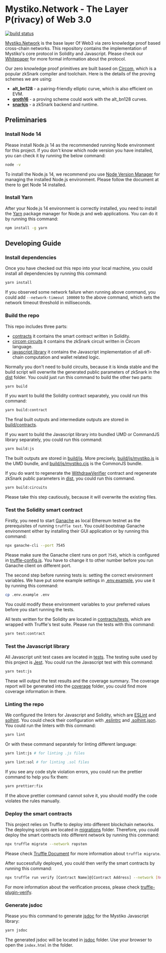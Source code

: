 # Mystiko.Network - The Layer P(rivacy) of Web 3.0

[![build status](https://github.com/mystikonetwork/mystiko-core/actions/workflows/build.yml/badge.svg)](https://github.com/mystikonetwork/mystiko-core/actions/workflows/build.yml)

[Mystiko.Network](https://mystiko.network) is the base layer Of Web3 via zero knowledge proof based cross-chain networks.
This repository contains the implementation of Mystiko's core protocol in Solidity and Javascript. Please check our
[Whitepaper](https://mystiko.network/whitepaper.pdf) for more formal information about the protocol.

Our zero knowledge proof primitives are built based on [Circom](https://github.com/iden3/circom), which is a popular
zkSnark compiler and toolchain. Here is the details of the proving schemes we are using:
* **alt_bn128** - a pairing-friendly elliptic curve, which is also efficient on EVM.
* **[groth16](https://eprint.iacr.org/2016/260)** - a proving scheme could work with the alt_bn128 curves.
* **[snarkjs](https://github.com/iden3/snarkjs)** - a zkSnark backend and runtime.

## Preliminaries
### Install Node 14
Please install Node.js 14 as the recommended running Node environment for this project. If you don't know which
node version you have installed, you can check it by running the below command:

```bash
node -v
```

To install the Node.js 14, we recommend you use [Node Version Manager](https://github.com/nvm-sh/nvm) for managing
the installed Node.js environment. Please follow the document at there to get Node 14 installed.

### Install Yarn
After your Node.js 14 environment is correctly installed, you need to install the [Yarn](https://yarnpkg.com/) package
manager for Node.js and web applications. You can do it by running this command:

```bash
npm install -g yarn
```

## Developing Guide
### Install dependencies
Once you have checked out this repo into your local machine, you could install all dependencies by running this command:

```bash
yarn install
```

If you observed some network failure when running above command, you could add `--network-timeout 100000` to the above
command, which sets the network timeout threshold in milliseconds.

### Build the repo
This repo includes three parts:
* [contracts](/contracts) it contains the smart contract written in Solidity.
* [circom circuits](/circuits) it contains the zkSnark circuit written in Circom language.
* [javascript library](/src) it contains the Javascript implementation of all off-chain computation and wallet related logic.

Normally you don't need to build circuits, because it is kinda stable and the build script will overwrite the generated
public parameters of zkSnark in the [dist](/dist) folder. You could just run this command to build the other two parts:

```bash
yarn build
```

If you want to build the Solidity contract separately, you could run this command:

```bash
yarn build:contract
```

The final built outputs and intermediate outputs are stored in [build/contracts](/build/contracts).

If you want to build the Javascript library into bundled UMD or CommandJS library separately, you could run this command:

```bash
yarn build:js
```

The built outputs are stored in [build/js](/build/js). More precisely, [build/js/mystiko.js](/build/js/mystiko.js) is the UMD bundle,
and [build/js/mystiko.cjs](/build/js/mystiko.cjs) is the CommonJS bundle.

If you do want to regenerate the [WithdrawVerifier](/contracts/WithdrawVerifier.sol) contract and regenerate zkSnark public
parameters in [dist](/dist), you could run this command.

```bash
yarn build:circuits
```

Please take this step cautiously, because it will overwrite the existing files.

### Test the Solidity smart contract

Firstly, you need to start [Ganache](https://trufflesuite.com/ganache/) as local Ethereum testnet as the prerequisites
of running `truffle test`. You could bootstrap Ganache environment either by installing their GUI application
or by running this command:

```bash
npx ganache-cli --port 7545
```

Please make sure the Ganache client runs on port `7545`, which is configured in [truffle-config.js](/truffle-config.js).
You have to change it to other number before you run Ganache client on different port.

The second step before running tests is: setting the correct environment variables. We have put some example settings
in [.env.example](/.env.example), you use it by running this command:

```bash
cp .env.example .env
```

You could modify these environment variables to your preferred values before you start running the tests.

All tests written for the Solidity are located in [contracts/tests](/contracts/tests), which are wrapped with
Truffle's test suite. Please run the tests with this command:

```bash
yarn test:contract
```

### Test the Javascript library

All Javascript unit test cases are located in [tests](/tests). The testing suite used by this project is
[Jest](https://jestjs.io). You could run the Javascript test with this command:

```bash
yarn test:js
```

These will output the test results and the coverage summary. The coverage report will be generated into the
[coverage](/coverage) folder, you could find more coverage information in there.

### Linting the repo

We configured the linters for Javascript and Solidity, which are [ESLint](https://eslint.org/)
and [solhint](https://github.com/protofire/solhint). You could check their configuration with
[.eslintrc](/.eslintrc) and [.solhint.json](/.solhint.json). You could run the linters with this command:

```bash
yarn lint
```

Or with these command separately for linting different language:

```bash
yarn lint:js # for linting .js files
```
```bash
yarn lint:sol # for linting .sol files
```

If you see any code style violation errors, you could run the prettier command to help you fix them:

```bash
yarn prettier:fix
```

If the above prettier command cannot solve it, you should modify the code violates the rules manually.

### Deploy the smart contracts

This project relies on Truffle to deploy into different blockchain networks. The deploying scripts are
located in [migrations](/migrations) folder. Therefore, you could deploy the smart contracts into different
network by running this command:

```bash
npx truffle migrate --network ropsten
```

Please check [Truffle Document](https://trufflesuite.com/docs/truffle/getting-started/running-migrations.html)
for more information about `truffle migrate`.

After successfully deployed, you could then verify the smart contracts by running this command:

```bash
npx truffle run verify [Contract Name]@[Contract Address] --network [Network]
```
For more information about the verification process, please check [truffle-plugin-verify](https://github.com/rkalis/truffle-plugin-verify).

### Generate jsdoc

Please you this command to generate [jsdoc](https://jsdoc.app/) for the Mystiko Javascript library:

```bash
yarn jsdoc
```

The generated jsdoc will be located in [jsdoc](/jsdoc) folder. Use your browser to open the `index.html` in the folder.
